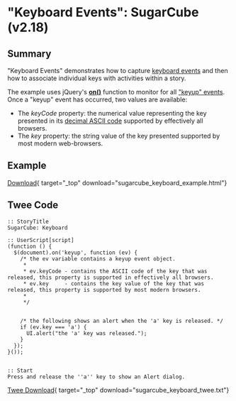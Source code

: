 # "Keyboard Events": SugarCube (v2.18)

## Summary

"Keyboard Events" demonstrates how to capture [keyboard events](https://developer.mozilla.org/en-US/docs/Web/API/KeyboardEvent) and then how to associate individual keys with activities within a story.

The example uses jQuery's **[on()](http://api.jquery.com/on/)** function to monitor for all ["keyup" events](https://developer.mozilla.org/en-US/docs/Web/Events/keyup). Once a "keyup" event has occurred, two values are available:

* The *keyCode* property: the numerical value representing the key presented in its [decimal ASCII code](http://www.asciichart.com/) supported by effectively all browsers.
* The *key* property: the string value of the key presented supported by most modern web-browsers.

## Example

[Download](sugarcube_keyboard_example.html){ target="_top" download="sugarcube_keyboard_example.html"}

## Twee Code

```twee
:: StoryTitle
SugarCube: Keyboard

:: UserScript[script]
(function () {
  $(document).on('keyup', function (ev) {
    /* the ev variable contains a keyup event object.
     *
     * ev.keyCode - contains the ASCII code of the key that was released, this property is supported in effectively all browsers.
     * ev.key     - contains the key value of the key that was released, this property is supported by most modern browsers.
     *
     */


    /* the following shows an alert when the 'a' key is released. */
    if (ev.key === 'a') {
      UI.alert("the 'a' key was released.");
    }
  });
}());


:: Start
Press and release the ''a'' key to show an Alert dialog.

```

[Twee Download](sugarcube_keyboard_twee.txt){ target="_top" download="sugarcube_keyboard_twee.txt"}
